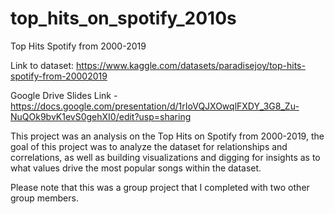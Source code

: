 # top_hits_on_spotify_2010s
Top Hits Spotify from 2000-2019

Link to dataset: https://www.kaggle.com/datasets/paradisejoy/top-hits-spotify-from-20002019

Google Drive Slides Link - https://docs.google.com/presentation/d/1rIoVQJXOwqlFXDY_3G8_Zu-NuQOk9bvK1evS0gehXI0/edit?usp=sharing

This project was an analysis on the Top Hits on Spotify from 2000-2019, the goal of this project was to analyze the dataset for relationships and correlations, as well as building visualizations and digging for insights as to what values drive the most popular songs within the dataset. 

Please note that this was a group project that I completed with two other group members. 
